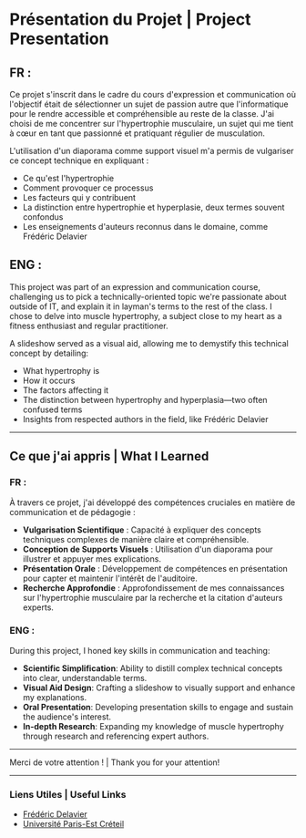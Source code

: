 # Présentation du Projet | Project Presentation

## FR : 

Ce projet s'inscrit dans le cadre du cours d'expression et communication où l'objectif était de sélectionner un sujet de passion autre que l'informatique pour le rendre accessible et compréhensible au reste de la classe. J'ai choisi de me concentrer sur l'hypertrophie musculaire, un sujet qui me tient à cœur en tant que passionné et pratiquant régulier de musculation. 

L'utilisation d'un diaporama comme support visuel m'a permis de vulgariser ce concept technique en expliquant :

- Ce qu'est l'hypertrophie
- Comment provoquer ce processus
- Les facteurs qui y contribuent
- La distinction entre hypertrophie et hyperplasie, deux termes souvent confondus
- Les enseignements d'auteurs reconnus dans le domaine, comme Frédéric Delavier

## ENG :

This project was part of an expression and communication course, challenging us to pick a technically-oriented topic we're passionate about outside of IT, and explain it in layman's terms to the rest of the class. I chose to delve into muscle hypertrophy, a subject close to my heart as a fitness enthusiast and regular practitioner.

A slideshow served as a visual aid, allowing me to demystify this technical concept by detailing:

- What hypertrophy is
- How it occurs
- The factors affecting it
- The distinction between hypertrophy and hyperplasia—two often confused terms
- Insights from respected authors in the field, like Frédéric Delavier

---

## Ce que j'ai appris | What I Learned

### FR :

À travers ce projet, j'ai développé des compétences cruciales en matière de communication et de pédagogie :

- **Vulgarisation Scientifique** : Capacité à expliquer des concepts techniques complexes de manière claire et compréhensible.
- **Conception de Supports Visuels** : Utilisation d'un diaporama pour illustrer et appuyer mes explications.
- **Présentation Orale** : Développement de compétences en présentation pour capter et maintenir l'intérêt de l'auditoire.
- **Recherche Approfondie** : Approfondissement de mes connaissances sur l'hypertrophie musculaire par la recherche et la citation d'auteurs experts.

### ENG :

During this project, I honed key skills in communication and teaching:

- **Scientific Simplification**: Ability to distill complex technical concepts into clear, understandable terms.
- **Visual Aid Design**: Crafting a slideshow to visually support and enhance my explanations.
- **Oral Presentation**: Developing presentation skills to engage and sustain the audience's interest.
- **In-depth Research**: Expanding my knowledge of muscle hypertrophy through research and referencing expert authors.

---

Merci de votre attention ! | Thank you for your attention!

---

### Liens Utiles | Useful Links

- [Frédéric Delavier]([https://example.com](https://www.amazon.fr/Guide-mouvements-musculation-Fr%C3%A9d%C3%A9ric-Delavier/dp/2711424103/ref=sr_1_1?dib=eyJ2IjoiMSJ9.nQpqF0LmSe43PeKvhIneATPpOrBzjPlg33snXf7eOBeAdwVqWcXcnZF0Z_ZZdjKEQ9wNkW59mU4za160s0I36DWaOD0O8PLu5Drljf2rEMtMIZMKMje-S0-ZxE9lorZfo_22T7zcW-eOhNIA31qdl0pSrfRwbPMRPR5vxUgX-f-5VsUtEBaK57XD-JrtY-U8eBC3H8LY4wDCrzx7zcM-Y_h6x8vchwB4BXk223jeMgA.PCWcMBeiVUzrvLKawD6ay7bslMZxVloyjlfzqlW70Ew&dib_tag=se&qid=1720878173&refinements=p_27%3AFr%C3%A9d%C3%A9ric+Delavier&s=books&sr=1-1)) 
- [Université Paris-Est Créteil](https://www.u-pec.fr/) 
